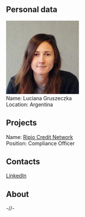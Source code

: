 ## Personal data
![luciana gruszeczka photo](photo/luciana_gruszeczka.jpg)  
Name:   Luciana Gruszeczka  
Location: Argentina   
## Projects 
Name: [Ripio Credit Network](../projects/ripio_credit_network.md)  
Position: Compliance Officer   
## Contacts
[LinkedIn](https://www.linkedin.com/in/luciana-gruszeczka-59b13942/)    
## About
-//-
